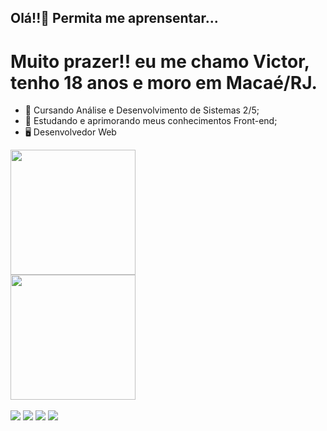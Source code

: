 ## Olá!!👋 Permita me aprensentar...
# Muito prazer!! eu me chamo Victor, tenho 18 anos e moro em Macaé/RJ.

- 🔭 Cursando Análise e Desenvolvimento de Sistemas 2/5;
- 🌱 Estudando e aprimorando meus conhecimentos Front-end;
- 🖥️ Desenvolvedor Web

<div style=""  >
  <a href="https://github.com/anuraghazra/github-readme-stats">
  <img height=200 align="center" src="https://github-readme-stats.vercel.app/api?username=VictorMtsx&show_icons=true&theme=tokyonight&locale=pt-br" />
</a>
  </br>
<a href="https://github.com/anuraghazra/convoychat">
  <img height=200 align="center" src="https://github-readme-stats.vercel.app/api/top-langs/?username=VictorMtsx&show&layout=compact&theme=tokyonight&locale=pt-br" />
</a>
</div>
</br>
<div >
  <a href="mailto:joaovictormts.087@gmail.com"><img src="https://img.shields.io/badge/Gmail-D14836?style=for-the-badge&logo=gmail&logoColor=white"></a>
  <a href="https://www.instagram.com/V1ctor_Mts"><img src="https://img.shields.io/badge/Instagram-E4405F?style=for-the-badge&logo=instagram&logoColor=white"></a>
  <a href="https://www.linkedin.com/in/joao-victor-matos?utm_source=share&utm_campaign=share_via&utm_content=profile&utm_medium=android_app"><img src="https://img.shields.io/badge/LinkedIn-0077B5?style=for-the-badge&logo=linkedin&logoColor=white"></a>
  <a href="https://github.com/VictorMtsx"><img src="https://img.shields.io/badge/GitHub-100000?style=for-the-badge&logo=github&logoColor=white"></a>
</div>
